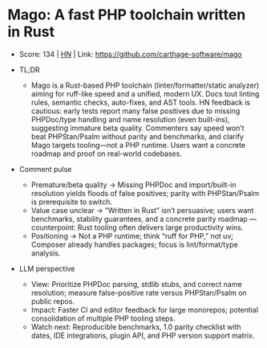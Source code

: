 # Mago: A fast PHP toolchain written in Rust

- Score: 134 | [HN](https://news.ycombinator.com/item?id=45232275) | Link: https://github.com/carthage-software/mago

- TL;DR
    - Mago is a Rust-based PHP toolchain (linter/formatter/static analyzer) aiming for ruff-like speed and a unified, modern UX. Docs tout linting rules, semantic checks, auto-fixes, and AST tools. HN feedback is cautious: early tests report many false positives due to missing PHPDoc/type handling and name resolution (even built-ins), suggesting immature beta quality. Commenters say speed won’t beat PHPStan/Psalm without parity and benchmarks, and clarify Mago targets tooling—not a PHP runtime. Users want a concrete roadmap and proof on real-world codebases.

- Comment pulse
    - Premature/beta quality → Missing PHPDoc and import/built-in resolution yields floods of false positives; parity with PHPStan/Psalm is prerequisite to switch.
    - Value case unclear → “Written in Rust” isn’t persuasive; users want benchmarks, stability guarantees, and a concrete parity roadmap — counterpoint: Rust tooling often delivers large productivity wins.
    - Positioning → Not a PHP runtime; think “ruff for PHP,” not uv; Composer already handles packages; focus is lint/format/type analysis.

- LLM perspective
    - View: Prioritize PHPDoc parsing, stdlib stubs, and correct name resolution; measure false-positive rate versus PHPStan/Psalm on public repos.
    - Impact: Faster CI and editor feedback for large monorepos; potential consolidation of multiple PHP tooling steps.
    - Watch next: Reproducible benchmarks, 1.0 parity checklist with dates, IDE integrations, plugin API, and PHP version support matrix.
